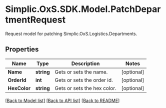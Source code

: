 # Simplic.OxS.SDK.Model.PatchDepartmentRequest
Request model for patching Simplic.OxS.Logistics.Departments.

## Properties

Name | Type | Description | Notes
------------ | ------------- | ------------- | -------------
**Name** | **string** | Gets or sets the name. | [optional] 
**OrderId** | **int** | Gets or sets the order id. | [optional] 
**HexColor** | **string** | Gets or sets the hex color. | [optional] 

[[Back to Model list]](../README.md#documentation-for-models) [[Back to API list]](../README.md#documentation-for-api-endpoints) [[Back to README]](../README.md)

